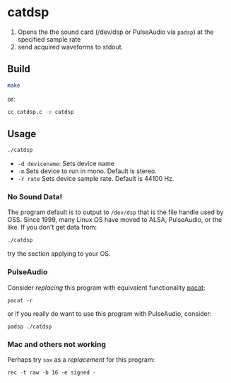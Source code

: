 
# catdsp

1.  Opens the the sound card (/dev/dsp or PulseAudio via `padsp`) at the
    specified sample rate
2.  send acquired waveforms to stdout.


## Build

```sh
make
```

or:

```sh
cc catdsp.c -o catdsp
```

## Usage

```sh
./catdsp
```

* `-d devicename`: Sets device name
* `-m` Sets device to run in mono. Default is stereo.
* `-r rate` Sets device sample rate. Default is 44100 Hz.

### No Sound Data!

The program default is to output to `/dev/dsp` that is the file handle used by OSS.
Since 1999, many Linux OS have moved to ALSA, PulseAudio, or the like.
If you don't get data from:

```sh
./catdsp
```

try the section applying to your OS.

### PulseAudio

Consider *replacing* this program with equivalent functionality
[pacat](http://gnu.wiki/man1/pacat.1.php):

    pacat -r

or if you really do want to use this program with PulseAudio, consider:

    padsp ./catdsp

### Mac and others not working

Perhaps try `sox` as a *replacement* for this program:

    rec -t raw -b 16 -e signed -
